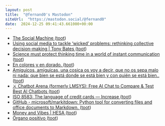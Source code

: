 ```yaml
---
layout: post
title:  "@fernand0's Mastodon"
siteUrl:  "https://mastodon.social/@fernand0"
date:  2024-12-25 09:41:43.661000+00:00
---
```

*  [The Social Machine ](https://www.workfutures.io/p/the-social-machin) ([toot](https://mastodon.social/@fernand0/113712804899043565))
*  [Using social media to tackle ‘wicked’ problems: rethinking collective decision-making \| Tony Bates ](https://www.tonybates.ca/2024/11/21/using-social-media-to-tackle-wicked-problems-rethinking-collective-decision-making) ([toot](https://mastodon.social/@fernand0/113711810781811705))
*  [Science must protect thinking time in a world of instant communication ](https://www.nature.com/articles/d41586-024-02381-) ([toot](https://mastodon.social/@fernand0/113711070553893953))
*  [En colores y en dorado. ](https://avecesunafoto.wordpress.com/2024/12/24/en-colores-y-en-dorado) ([toot](https://mastodon.social/@fernand0/113711038740996764))
*  [Amiguicos, amiguicas, una cosica os voy a decir, que no os sepa malo ni nada: que bien se está donde se está bien y con quién se está bien.. ](https://mastodon.social/@fernand0/113710236954033348) ([toot](https://mastodon.social/@fernand0/113710236954033348))
*  [⚔️ Chatbot Arena (formerly LMSYS): Free AI Chat to Compare &amp; Test Best AI Chatbots   ](https://lmarena.ai/) ([toot](https://mastodon.social/@fernand0/113709146813939069))
*  [ISO 8583: The language of credit cards — Increase ](https://increase.com/articles/iso-8583-the-language-of-credit-card) ([toot](https://mastodon.social/@fernand0/113709008557510534))
*  [GitHub - microsoft/markitdown: Python tool for converting files and office documents to Markdown. ](https://github.com/microsoft/markitdow) ([toot](https://mastodon.social/@fernand0/113708675425295452))
*  [Money and Vibes \| HESA ](https://higheredstrategy.com/money-and-vibes) ([toot](https://mastodon.social/@fernand0/113708593412821372))
*  [Órgano positivo ](https://www.flickr.com/photos/fernand0/54205652554) ([toot](https://mastodon.social/@fernand0/113708538945152555))
